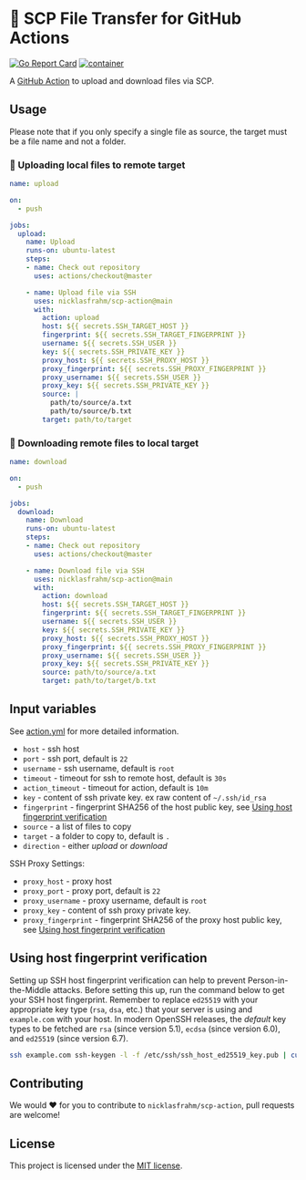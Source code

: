 # 🚀 SCP File Transfer for GitHub Actions

[![Go Report Card](https://goreportcard.com/badge/github.com/nicklasfrahm/scp-action)](https://goreportcard.com/report/github.com/nicklasfrahm/scp-action)
[![container](https://github.com/nicklasfrahm/scp-action/actions/workflows/container.yml/badge.svg?branch=main)](https://github.com/nicklasfrahm/scp-action/actions/workflows/container.yml)

A [GitHub Action](https://github.com/features/actions) to upload and download files via SCP.

## Usage

Please note that if you only specify a single file as source, the target must be a file name and not a folder.

### 🔼 Uploading local files to remote target

```yaml
name: upload

on:
  - push

jobs:
  upload:
    name: Upload
    runs-on: ubuntu-latest
    steps:
    - name: Check out repository
      uses: actions/checkout@master

    - name: Upload file via SSH
      uses: nicklasfrahm/scp-action@main
      with:
        action: upload
        host: ${{ secrets.SSH_TARGET_HOST }}
        fingerprint: ${{ secrets.SSH_TARGET_FINGERPRINT }}
        username: ${{ secrets.SSH_USER }}
        key: ${{ secrets.SSH_PRIVATE_KEY }}
        proxy_host: ${{ secrets.SSH_PROXY_HOST }}
        proxy_fingerprint: ${{ secrets.SSH_PROXY_FINGERPRINT }}
        proxy_username: ${{ secrets.SSH_USER }}
        proxy_key: ${{ secrets.SSH_PRIVATE_KEY }}
        source: |
          path/to/source/a.txt
          path/to/source/b.txt
        target: path/to/target
```

### 🔽 Downloading remote files to local target

```yaml
name: download

on:
  - push

jobs:
  download:
    name: Download
    runs-on: ubuntu-latest
    steps:
    - name: Check out repository
      uses: actions/checkout@master

    - name: Download file via SSH
      uses: nicklasfrahm/scp-action@main
      with:
        action: download
        host: ${{ secrets.SSH_TARGET_HOST }}
        fingerprint: ${{ secrets.SSH_TARGET_FINGERPRINT }}
        username: ${{ secrets.SSH_USER }}
        key: ${{ secrets.SSH_PRIVATE_KEY }}
        proxy_host: ${{ secrets.SSH_PROXY_HOST }}
        proxy_fingerprint: ${{ secrets.SSH_PROXY_FINGERPRINT }}
        proxy_username: ${{ secrets.SSH_USER }}
        proxy_key: ${{ secrets.SSH_PRIVATE_KEY }}
        source: path/to/source/a.txt
        target: path/to/target/b.txt
```

## Input variables

See [action.yml](./action.yml) for more detailed information.

* `host` - ssh host
* `port` - ssh port, default is `22`
* `username` - ssh username, default is `root`
* `timeout` - timeout for ssh to remote host, default is `30s`
* `action_timeout` - timeout for action, default is `10m`
* `key` - content of ssh private key. ex raw content of `~/.ssh/id_rsa`
* `fingerprint` - fingerprint SHA256 of the host public key, see [Using host fingerprint verification](#using-host-fingerprint-verification)
* `source` - a list of files to copy
* `target` - a folder to copy to, default is `.`
* `direction` - either _upload_ or _download_

SSH Proxy Settings:

* `proxy_host` - proxy host
* `proxy_port` - proxy port, default is `22`
* `proxy_username` - proxy username, default is `root`
* `proxy_key` - content of ssh proxy private key.
* `proxy_fingerprint` - fingerprint SHA256 of the proxy host public key, see [Using host fingerprint verification](#using-host-fingerprint-verification)

## Using host fingerprint verification

Setting up SSH host fingerprint verification can help to prevent Person-in-the-Middle attacks. Before setting this up, run the command below to get your SSH host fingerprint. Remember to replace `ed25519` with your appropriate key type (`rsa`, `dsa`, etc.) that your server is using and `example.com` with your host. In modern OpenSSH releases, the _default_ key types to be fetched are `rsa` (since version 5.1), `ecdsa` (since version 6.0), and `ed25519` (since version 6.7).

```bash
ssh example.com ssh-keygen -l -f /etc/ssh/ssh_host_ed25519_key.pub | cut -d ' ' -f2
```

## Contributing

We would ❤️ for you to contribute to `nicklasfrahm/scp-action`, pull requests are welcome!

## License

This project is licensed under the [MIT license](./LICENSE.md).
